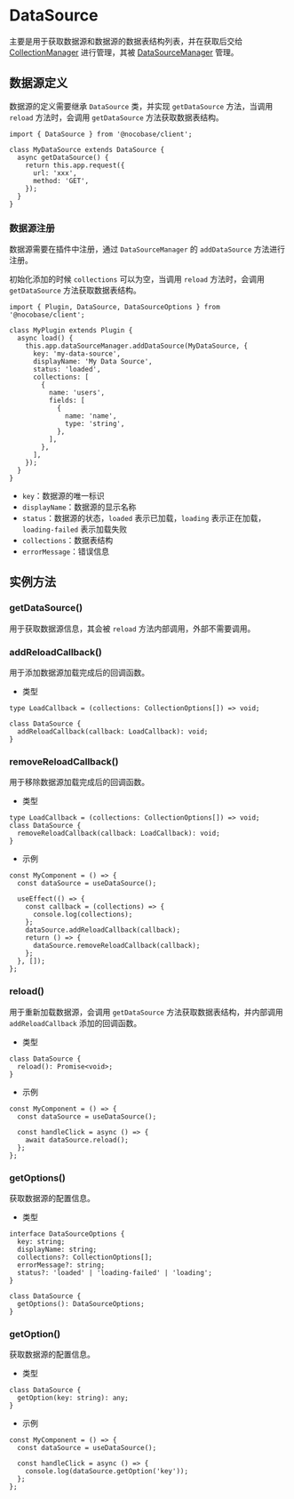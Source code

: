 # DataSource

主要是用于获取数据源和数据源的数据表结构列表，并在获取后交给 [CollectionManager](./collection-manager.md) 进行管理，其被 [DataSourceManager](./data-source-manager.md) 管理。

## 数据源定义

数据源的定义需要继承 `DataSource` 类，并实现 `getDataSource` 方法，当调用 `reload` 方法时，会调用 `getDataSource` 方法获取数据表结构。

```tsx | pure
import { DataSource } from '@nocobase/client';

class MyDataSource extends DataSource {
  async getDataSource() {
    return this.app.request({
      url: 'xxx',
      method: 'GET',
    });
  }
}
```

### 数据源注册

数据源需要在插件中注册，通过 `DataSourceManager` 的 `addDataSource` 方法进行注册。

初始化添加的时候 `collections` 可以为空，当调用 `reload` 方法时，会调用 `getDataSource` 方法获取数据表结构。

```tsx | pure
import { Plugin, DataSource, DataSourceOptions } from '@nocobase/client';

class MyPlugin extends Plugin {
  async load() {
    this.app.dataSourceManager.addDataSource(MyDataSource, {
      key: 'my-data-source',
      displayName: 'My Data Source',
      status: 'loaded',
      collections: [
        {
          name: 'users',
          fields: [
            {
              name: 'name',
              type: 'string',
            },
          ],
        },
      ],
    });
  }
}
```

- `key`：数据源的唯一标识
- `displayName`：数据源的显示名称
- `status`：数据源的状态，`loaded` 表示已加载，`loading` 表示正在加载，`loading-failed` 表示加载失败
- `collections`：数据表结构
- `errorMessage`：错误信息

## 实例方法

### getDataSource()

用于获取数据源信息，其会被 `reload` 方法内部调用，外部不需要调用。

### addReloadCallback()

用于添加数据源加载完成后的回调函数。

- 类型

```tsx | pure
type LoadCallback = (collections: CollectionOptions[]) => void;

class DataSource {
  addReloadCallback(callback: LoadCallback): void;
}
```

### removeReloadCallback()

用于移除数据源加载完成后的回调函数。

- 类型

```tsx | pure
type LoadCallback = (collections: CollectionOptions[]) => void;
class DataSource {
  removeReloadCallback(callback: LoadCallback): void;
}
```

- 示例

```tsx | pure
const MyComponent = () => {
  const dataSource = useDataSource();

  useEffect(() => {
    const callback = (collections) => {
      console.log(collections);
    };
    dataSource.addReloadCallback(callback);
    return () => {
      dataSource.removeReloadCallback(callback);
    };
  }, []);
};
```

### reload()

用于重新加载数据源，会调用 `getDataSource` 方法获取数据表结构，并内部调用 `addReloadCallback` 添加的回调函数。

- 类型

```tsx | pure
class DataSource {
  reload(): Promise<void>;
}
```

- 示例

```tsx | pure
const MyComponent = () => {
  const dataSource = useDataSource();

  const handleClick = async () => {
    await dataSource.reload();
  };
};
```

### getOptions()

获取数据源的配置信息。

- 类型

```tsx | pure
interface DataSourceOptions {
  key: string;
  displayName: string;
  collections?: CollectionOptions[];
  errorMessage?: string;
  status?: 'loaded' | 'loading-failed' | 'loading';
}

class DataSource {
  getOptions(): DataSourceOptions;
}
```

### getOption()

获取数据源的配置信息。

- 类型

```tsx | pure
class DataSource {
  getOption(key: string): any;
}
```

- 示例

```tsx | pure
const MyComponent = () => {
  const dataSource = useDataSource();

  const handleClick = async () => {
    console.log(dataSource.getOption('key'));
  };
};
```
